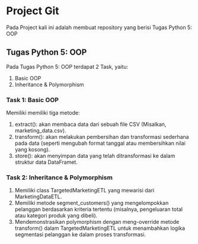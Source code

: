 # Project Git
Pada Project kali ini adalah membuat repository yang berisi Tugas Python 5: OOP

## Tugas Python 5: OOP
Pada Tugas Python 5: OOP terdapat 2 Task, yaitu:
1. Basic OOP
2. Inheritance & Polymorphism

### Task 1: Basic OOP
Memiliki memiliki tiga metode:
1. extract(): akan membaca data dari sebuah file CSV (Misalkan, marketing_data.csv).
2. transform(): akan melakukan pembersihan dan transformasi sederhana pada data (seperti mengubah format tanggal atau membersihkan nilai yang kosong).
3. store(): akan menyimpan data yang telah ditransformasi ke dalam struktur data DataFramet.

### Task 2: Inheritance & Polymorphism
1. Memiliki class TargetedMarketingETL yang mewarisi dari MarketingDataETL.
2. Memiliki metode segment_customers() yang mengelompokkan pelanggan berdasarkan kriteria tertentu (misalnya, pengeluaran total atau kategori produk yang dibeli).
3. Mendemonstrasikan polymorphism dengan meng-override metode transform() dalam TargetedMarketingETL untuk menambahkan logika segmentasi pelanggan ke dalam proses transformasi.